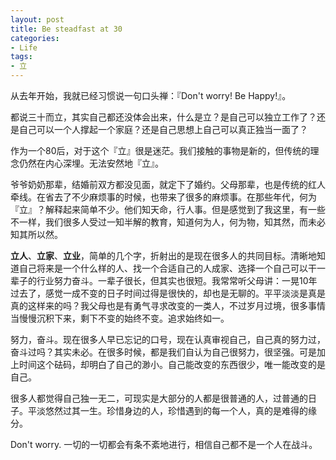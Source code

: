 ```yaml
---
layout: post
title: Be steadfast at 30
categories:
- Life
tags:
- 立
---
```


从去年开始，我就已经习惯说一句口头禅：『Don't worry! Be Happy!』。  

都说三十而立，其实自己都还没体会出来，什么是立？是自己可以独立工作了？还是自己可以一个人撑起一个家庭？还是自己思想上自己可以真正独当一面了？  

作为一个80后，对于这个『立』很是迷茫。我们接触的事物是新的，但传统的理念仍然在内心深埋。无法安然地『立』。

爷爷奶奶那辈，结婚前双方都没见面，就定下了婚约。父母那辈，也是传统的红人牵线。在省去了不少麻烦事的时候，也带来了很多的麻烦事。在那些年代，何为『立』？解释起来简单不少。他们知天命，行人事。但是感觉到了我这里，有一些不一样，我们很多人受过一知半解的教育，知道何为人，何为物，知其然，而未必知其所以然。   

**立人**、**立家**、**立业**，简单的几个字，折射出的是现在很多人的共同目标。清晰地知道自己将来是一个什么样的人、找一个合适自己的人成家、选择一个自己可以干一辈子的行业努力奋斗。一辈子很长，但其实也很短。我常常听父母讲：一晃10年过去了，感觉一成不变的日子时间过得是很快的，却也是无聊的。平平淡淡是真是真的这样来的吗？我父母也是有勇气寻求改变的一类人，不过岁月过境，很多事情当慢慢沉积下来，剩下不变的始终不变。追求始终如一。  

努力，奋斗。现在很多人早已忘记的口号，现在认真审视自己，自己真的努力过，奋斗过吗？其实未必。在很多时候，都是我们自认为自己很努力，很坚强。可是加上时间这个砝码，却明白了自己的渺小。自己能改变的东西很少，唯一能改变的是自己。  
 
很多人都觉得自己独一无二，可现实是大部分的人都是很普通的人，过普通的日子。平淡悠然过其一生。珍惜身边的人，珍惜遇到的每一个人，真的是难得的缘分。  

Don't worry. 一切的一切都会有条不紊地进行，相信自己都不是一个人在战斗。  
